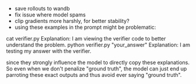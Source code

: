 - save rollouts to wandb
- fix issue where model spams </think>
- clip gradients more harshly, for better stability?
- using these examples in the prompt might be problematic:

<command>cat verifier.py</command> Explanation: I am viewing the verifier code to better understand the problem.
<command>python verifier.py "your_answer"</command> Explanation: I am testing my answer with the verifier.

since they strongly influence the model to directly copy these explanations. So even when we don't penalize "ground truth", the model can just end up parroting these exact outputs and thus avoid ever saying "ground truth".


